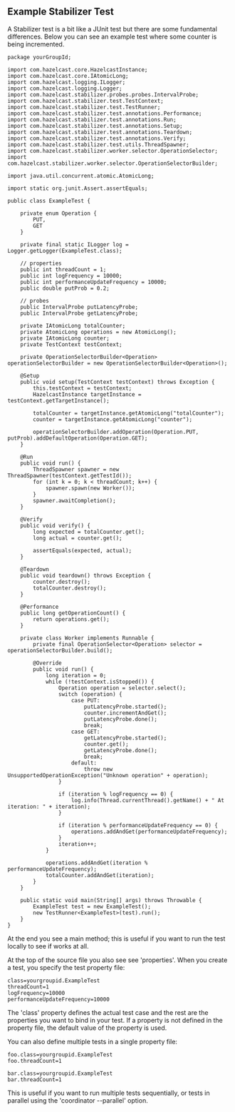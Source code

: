 

## Example Stabilizer Test


A Stabilizer test is a bit like a JUnit test but there are some fundamental differences. Below you can see an example
test where some counter is being incremented.

```
package yourGroupId;

import com.hazelcast.core.HazelcastInstance;
import com.hazelcast.core.IAtomicLong;
import com.hazelcast.logging.ILogger;
import com.hazelcast.logging.Logger;
import com.hazelcast.stabilizer.probes.probes.IntervalProbe;
import com.hazelcast.stabilizer.test.TestContext;
import com.hazelcast.stabilizer.test.TestRunner;
import com.hazelcast.stabilizer.test.annotations.Performance;
import com.hazelcast.stabilizer.test.annotations.Run;
import com.hazelcast.stabilizer.test.annotations.Setup;
import com.hazelcast.stabilizer.test.annotations.Teardown;
import com.hazelcast.stabilizer.test.annotations.Verify;
import com.hazelcast.stabilizer.test.utils.ThreadSpawner;
import com.hazelcast.stabilizer.worker.selector.OperationSelector;
import com.hazelcast.stabilizer.worker.selector.OperationSelectorBuilder;

import java.util.concurrent.atomic.AtomicLong;

import static org.junit.Assert.assertEquals;

public class ExampleTest {

    private enum Operation {
        PUT,
        GET
    }

    private final static ILogger log = Logger.getLogger(ExampleTest.class);

    // properties
    public int threadCount = 1;
    public int logFrequency = 10000;
    public int performanceUpdateFrequency = 10000;
    public double putProb = 0.2;

    // probes
    public IntervalProbe putLatencyProbe;
    public IntervalProbe getLatencyProbe;

    private IAtomicLong totalCounter;
    private AtomicLong operations = new AtomicLong();
    private IAtomicLong counter;
    private TestContext testContext;

    private OperationSelectorBuilder<Operation> operationSelectorBuilder = new OperationSelectorBuilder<Operation>();

    @Setup
    public void setup(TestContext testContext) throws Exception {
        this.testContext = testContext;
        HazelcastInstance targetInstance = testContext.getTargetInstance();

        totalCounter = targetInstance.getAtomicLong("totalCounter");
        counter = targetInstance.getAtomicLong("counter");

        operationSelectorBuilder.addOperation(Operation.PUT, putProb).addDefaultOperation(Operation.GET);
    }

    @Run
    public void run() {
        ThreadSpawner spawner = new ThreadSpawner(testContext.getTestId());
        for (int k = 0; k < threadCount; k++) {
            spawner.spawn(new Worker());
        }
        spawner.awaitCompletion();
    }

    @Verify
    public void verify() {
        long expected = totalCounter.get();
        long actual = counter.get();

        assertEquals(expected, actual);
    }

    @Teardown
    public void teardown() throws Exception {
        counter.destroy();
        totalCounter.destroy();
    }

    @Performance
    public long getOperationCount() {
        return operations.get();
    }

    private class Worker implements Runnable {
        private final OperationSelector<Operation> selector = operationSelectorBuilder.build();

        @Override
        public void run() {
            long iteration = 0;
            while (!testContext.isStopped()) {
                Operation operation = selector.select();
                switch (operation) {
                    case PUT:
                        putLatencyProbe.started();
                        counter.incrementAndGet();
                        putLatencyProbe.done();
                        break;
                    case GET:
                        getLatencyProbe.started();
                        counter.get();
                        getLatencyProbe.done();
                        break;
                    default:
                        throw new UnsupportedOperationException("Unknown operation" + operation);
                }

                if (iteration % logFrequency == 0) {
                    log.info(Thread.currentThread().getName() + " At iteration: " + iteration);
                }

                if (iteration % performanceUpdateFrequency == 0) {
                    operations.addAndGet(performanceUpdateFrequency);
                }
                iteration++;
            }

            operations.addAndGet(iteration % performanceUpdateFrequency);
            totalCounter.addAndGet(iteration);
        }
    }

    public static void main(String[] args) throws Throwable {
        ExampleTest test = new ExampleTest();
        new TestRunner<ExampleTest>(test).run();
    }
}
```

At the end you see a main method; this is useful if you want to run the test locally to see if works at all.

At the top of the source file you also see see 'properties'. When you create a test, you specify the test property file:

```
class=yourgroupid.ExampleTest
threadCount=1
logFrequency=10000
performanceUpdateFrequency=10000
```

The 'class' property defines the actual test case and the rest are the properties you want to bind in your test. If a
property is not defined in the property file, the default value of the property is used.

You can also define multiple tests in a single property file:

```
foo.class=yourgroupid.ExampleTest
foo.threadCount=1

bar.class=yourgroupid.ExampleTest
bar.threadCount=1

```
This is useful if you want to run multiple tests sequentially, or tests in parallel using the 'coordinator --parallel'
option.
